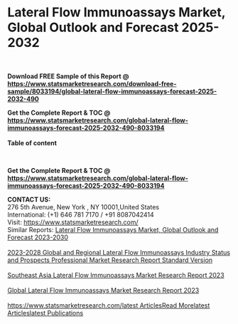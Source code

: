 <h1>Lateral Flow Immunoassays Market, Global Outlook and Forecast 2025-2032</h1><br/><p><strong>Download FREE Sample of this Report @ <a href="https://www.statsmarketresearch.com/download-free-sample/8033194/global-lateral-flow-immunoassays-forecast-2025-2032-490">https://www.statsmarketresearch.com/download-free-sample/8033194/global-lateral-flow-immunoassays-forecast-2025-2032-490</a></strong></p><div><b>Get the Complete Report & TOC @ <a href="https://www.statsmarketresearch.com/global-lateral-flow-immunoassays-forecast-2025-2032-490-8033194">https://www.statsmarketresearch.com/global-lateral-flow-immunoassays-forecast-2025-2032-490-8033194</a></b></div><br><b>Table of content</b><p><br><div><b>Get the Complete Report & TOC @ <a href="https://www.statsmarketresearch.com/global-lateral-flow-immunoassays-forecast-2025-2032-490-8033194">https://www.statsmarketresearch.com/global-lateral-flow-immunoassays-forecast-2025-2032-490-8033194</a></b></div></p> <b>CONTACT US:</b><br>276 5th Avenue, New York , NY 10001,United States<br>International: (+1) 646 781 7170 / +91 8087042414<br>Visit: <a href="https://www.statsmarketresearch.com/">https://www.statsmarketresearch.com/</a><br>Similar Reports: <a href="https://www.statsmarketresearch.com/global-lateral-flow-immunoassays-forecast-2025-2032-490-8033194">Lateral Flow Immunoassays Market, Global Outlook and Forecast 2023-2030</a><br/><br/><a href="https://www.statsmarketresearch.com/global-lateral-flow-immunoassays-forecast-2025-2032-490-8033194">2023-2028 Global and Regional Lateral Flow Immunoassays Industry Status and Prospects Professional Market Research Report Standard Version</a><br/><br/><a href="https://www.statsmarketresearch.com/global-lateral-flow-immunoassays-forecast-2025-2032-490-8033194">Southeast Asia Lateral Flow Immunoassays Market Research Report 2023</a><br/><br/><a href="https://www.statsmarketresearch.com/global-lateral-flow-immunoassays-forecast-2025-2032-490-8033194">Global Lateral Flow Immunoassays Market Research Report 2023</a><br/><br/><a href="https://gyeongbokgung.com">https://www.statsmarketresearch.com/</a><a href="https://hallyeomaritime.com">latest Articles</a><a href="https://jingwansa.com">Read More</a><a href=https://nguoiviet.jp/">latest Articles</a><a href="https://www.intelmarketresearch.com/">latest Publications</a>